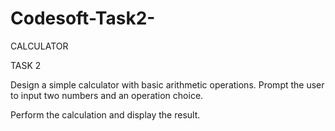 # Codesoft-Task2-

CALCULATOR

TASK 2

Design a simple calculator with basic arithmetic operations.
Prompt the user to input two numbers and an operation choice.

Perform the calculation and display the result.
